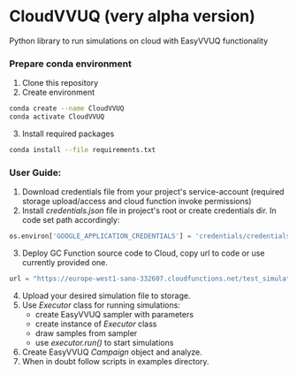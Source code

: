 # CloudVVUQ (very alpha version)
Python library to run simulations on cloud with EasyVVUQ functionality

### Prepare conda environment

1. Clone this repository
2. Create environment

```bash
conda create --name CloudVVUQ
conda activate CloudVVUQ
```

3. Install required packages

```bash
conda install --file requirements.txt
```

### User Guide:
1. Download credentials file from your project's service-account (required storage upload/access and cloud function invoke permissions)
2. Install *credentials.json* file in project's root or create credentials dir. In code set path accordingly:
```python
os.environ['GOOGLE_APPLICATION_CREDENTIALS'] = 'credentials/credentials.json'
```
3. Deploy GC Function source code to Cloud, copy url to code or use currently provided one.
```python
url = "https://europe-west1-sano-332607.cloudfunctions.net/test_simulation_http"
```
4. Upload your desired simulation file to storage.
5. Use *Executor* class for running simulations: 
   - create EasyVVUQ sampler with parameters
   - create instance of *Executor* class
   - draw samples from sampler 
   - use *executor.run()* to start simulations
6. Create EasyVVUQ *Campaign* object  and analyze.
7. When in doubt follow scripts in examples directory.
